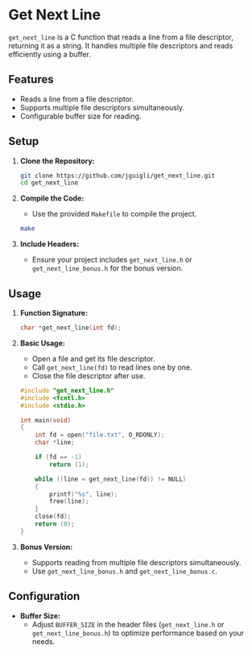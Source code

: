 # Get Next Line

`get_next_line` is a C function that reads a line from a file descriptor, returning it as a string. It handles multiple file descriptors and reads efficiently using a buffer.

## Features

- Reads a line from a file descriptor.
- Supports multiple file descriptors simultaneously.
- Configurable buffer size for reading.

## Setup

1. **Clone the Repository:**
   ```bash
   git clone https://github.com/jguigli/get_next_line.git
   cd get_next_line
   ```

2. **Compile the Code:**
   - Use the provided `Makefile` to compile the project.
   ```bash
   make
   ```

3. **Include Headers:**
   - Ensure your project includes `get_next_line.h` or `get_next_line_bonus.h` for the bonus version.

## Usage

1. **Function Signature:**
   ```c
   char *get_next_line(int fd);
   ```

2. **Basic Usage:**
   - Open a file and get its file descriptor.
   - Call `get_next_line(fd)` to read lines one by one.
   - Close the file descriptor after use.

   ```c
   #include "get_next_line.h"
   #include <fcntl.h>
   #include <stdio.h>

   int main(void)
   {
       int fd = open("file.txt", O_RDONLY);
       char *line;

       if (fd == -1)
           return (1);

       while ((line = get_next_line(fd)) != NULL)
       {
           printf("%s", line);
           free(line);
       }
       close(fd);
       return (0);
   }
   ```

3. **Bonus Version:**
   - Supports reading from multiple file descriptors simultaneously.
   - Use `get_next_line_bonus.h` and `get_next_line_bonus.c`.

## Configuration

- **Buffer Size:**
  - Adjust `BUFFER_SIZE` in the header files (`get_next_line.h` or `get_next_line_bonus.h`) to optimize performance based on your needs.
